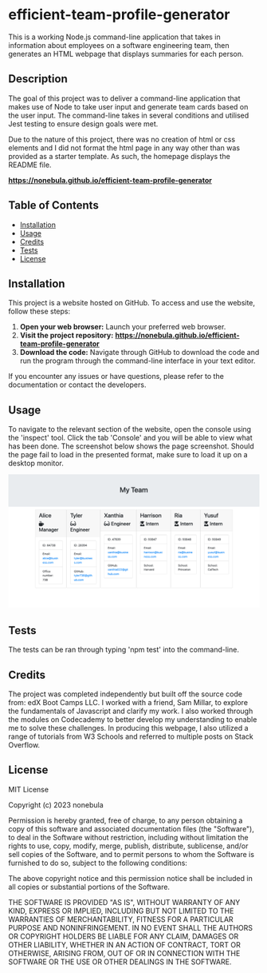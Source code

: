 # efficient-team-profile-generator
This is a working Node.js command-line application that takes in information about employees on a software engineering team, then generates an HTML webpage that displays summaries for each person.

## Description 
The goal of this project was to deliver a command-line application that makes use of Node to take user input and generate team cards based on the user input. The command-line takes in several conditions and utilised Jest testing to ensure design goals were met.

Due to the nature of this project, there was no creation of html or css elements and I did not format the html page in any way other than was provided as a starter template. As such, the homepage displays the README file.

**https://nonebula.github.io/efficient-team-profile-generator**

## Table of Contents

* [Installation](#installation)
* [Usage](#usage)
* [Credits](#credits)
* [Tests](#tests)
* [License](#license)


## Installation
This project is a website hosted on GitHub. To access and use the website, follow these steps:

1. **Open your web browser:** Launch your preferred web browser.
2. **Visit the project repository:** **https://nonebula.github.io/efficient-team-profile-generator**
3. **Download the code:** Navigate through GitHub to download the code and run the program through the command-line interface in your text editor.

If you encounter any issues or have questions, please refer to the documentation or contact the developers.

## Usage 

To navigate to the relevant section of the website, open the console using the 'inspect' tool. Click the tab 'Console' and you will be able to view what has been done. The screenshot below shows the page screenshot. Should the page fail to load in the presented format, make sure to load it up on a desktop monitor. 

![Website Screenshot](./assets/exampleHTMLdisplay.png)

## Tests 

The tests can be ran through typing 'npm test' into the command-line.

## Credits

The project was completed independently but built off the source code from: edX Boot Camps LLC. I worked with a friend, Sam Millar, to explore the fundamentals of Javascript and clarify my work. I also worked through the modules on Codecademy to better develop my understanding to enable me to solve these challenges. In producing this webpage, I also utilized a range of tutorials from W3 Schools and referred to multiple posts on Stack Overflow.

## License

MIT License

Copyright (c) 2023 nonebula

Permission is hereby granted, free of charge, to any person obtaining a copy
of this software and associated documentation files (the "Software"), to deal
in the Software without restriction, including without limitation the rights
to use, copy, modify, merge, publish, distribute, sublicense, and/or sell
copies of the Software, and to permit persons to whom the Software is
furnished to do so, subject to the following conditions:

The above copyright notice and this permission notice shall be included in all
copies or substantial portions of the Software.

THE SOFTWARE IS PROVIDED "AS IS", WITHOUT WARRANTY OF ANY KIND, EXPRESS OR
IMPLIED, INCLUDING BUT NOT LIMITED TO THE WARRANTIES OF MERCHANTABILITY,
FITNESS FOR A PARTICULAR PURPOSE AND NONINFRINGEMENT. IN NO EVENT SHALL THE
AUTHORS OR COPYRIGHT HOLDERS BE LIABLE FOR ANY CLAIM, DAMAGES OR OTHER
LIABILITY, WHETHER IN AN ACTION OF CONTRACT, TORT OR OTHERWISE, ARISING FROM,
OUT OF OR IN CONNECTION WITH THE SOFTWARE OR THE USE OR OTHER DEALINGS IN THE
SOFTWARE.
